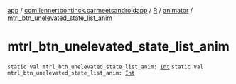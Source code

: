 [app](../../../index.md) / [com.lennertbontinck.carmeetsandroidapp](../../index.md) / [R](../index.md) / [animator](index.md) / [mtrl_btn_unelevated_state_list_anim](./mtrl_btn_unelevated_state_list_anim.md)

# mtrl_btn_unelevated_state_list_anim

`static val mtrl_btn_unelevated_state_list_anim: `[`Int`](https://kotlinlang.org/api/latest/jvm/stdlib/kotlin/-int/index.html)
`static val mtrl_btn_unelevated_state_list_anim: `[`Int`](https://kotlinlang.org/api/latest/jvm/stdlib/kotlin/-int/index.html)